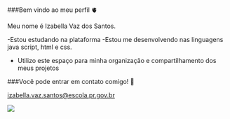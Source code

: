 ###Bem vindo ao meu perfil 🫀

Meu nome é Izabella Vaz dos Santos.

-Estou estudando na plataforma
-Estou me desenvolvendo nas linguagens java script, html e css.
- Utilizo este espaço para minha organização e compartilhamento dos meus projetos

 ###Vocẽ pode entrar em contato comigo! 📧

 izabella.vaz.santos@escola.pr.gov.br

 ![](https://media.tenor.com/uUQ5ZRGZ_RMAAAAC/milk-and-mocha-kisses.gif)
